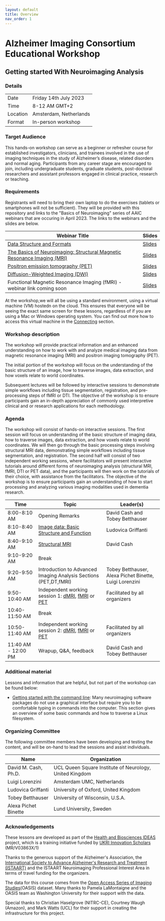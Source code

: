 ```yaml
---
layout: default
title: Overview
nav_order: 1
---
```


# Alzheimer Imaging Consortium Educational Workshop
## Getting started With Neuroimaging Analysis

### Details

|  |  |
| --- | --- |
| Date | Friday 14th July 2023 |
| Time | 8-12 AM GMT+2 | 
| Location | Amsterdam, Netherlands |
| Format | In-person workshop | 

### Target Audience
This hands-on workshop can serve as a beginner or refresher course for established investigators, clinicians, and trainees involved in the use of imaging techniques in the study of Alzheimer’s disease, related disorders and normal aging. Participants from any career stage are encouraged to join, including undergraduate students, graduate students, post-doctoral researchers and assistant professors engaged in clinical practice, research or teaching.

### Requirements
Registrants will need to bring their own laptop to do the exercises (tablets or smartphones will not be sufficient). They will be provided with this repository and links to the "Basics of Neuroimaging" series of AAIC webinars that are occuring in April 2023. The links to the webinars and the slides are below.


| Webinar Title | Slides |
| --- | --- |
| [Data Structure and Formats](https://training.alz.org/products/4520/neuroimaging-pia-basics-of-neuroimaging-data-structure-and-formats) |[Slides](./assets/1_BasicsNeuroimaging_StructureFormat-Griffanti.pdf) | 
| [The Basics of Neuroimaging: Structural Magnetic Resonance Imaging (MRI)](https://training.alz.org/products/4524/neuroimaging-pia-the-basics-of-neuroimaging-structural-magnetic-resonance-imaging-mri) | [Slides](./assets/2_BasicsNeuroimaging_StructuralMRI-Cash.pdf) | 
| [Positron emission tomography (PET)](https://training.alz.org/products/4525/neuroimaging-pia-the-basics-of-neuroimaging-positron-emission-tomography-pet) | [Slides](./assets/3_BasicsNeuroimaging_PET-Betthauser.pdf) |
| [Diffusion-Weighted Imaging (DWI)](https://training.alz.org/products/4526/neuroimaging-pia-the-basics-of-neuroimaging-diffusion-weighted-imaging-dwi) | [Slides](./assets/4_BasicsNeuroimaging_Diffusion_AlexaPB.pdf) |
| Functional Magnetic Resonance Imaging (fMRI) - webinar link coming soon | [Slides](./assets/5_BasicsNeuroimaging_Functional_Luigi.pdf) |

At the workshop,we will all be using a standard environment, using a virtual machine (VM) hostedn on  the cloud. This ensures that everyone will be seeing the exact same screen for these lessons, regardless of if you are using a Mac or Windows operating system. You can find out more how to access this virtual machine in the [Connecting](./connecting.md) section.

### Workshop description
The workshop will provide practical information and an enhanced understanding on how to work with and analyze medical imaging data from magnetic resonance imaging (MRI) and positron imaging tomography (PET).

The initial portion of the workshop will focus on the understanding of the basic structure of an image, how to traverse images, data extraction, and how voxels relate to world coordinates.

Subsequent lectures will be followed by interactive sessions to demonstrate simple workflows including tissue segmentation, registration, and pre-processing steps of fMRI or DTI. The objective of the workshop is to ensure participants gain an in-depth appreciation of commonly used interpretive clinical and or research applications for each methodology. 


### Agenda
The workshop will consist of hands-on interactive sessions. The first session will focus on understanding of the basic structure of imaging data, how to traverse images, data extraction, and how voxels relate to world coordinates. We will then go through the basic processing steps involving structural MRI data, demonstrating simple workflows including tissue segmentation, and registration. The second half will consist of two independent working sessions, where facilitators will present interactive tutorials around different forms of neuroimaging analysis (structural MRI, fMRI, DTI or PET data), and the participants will then work on the tutorials of their choice, with assistance from the facilitators. The objective of the workshop is to ensure participants gain an understanding of how to start processing and analyzing various imaging modalities used in dementia research. 



| Time | Topic | Leader(s) | 
| --- | --- | --- |
| 8:00-8:10 AM | Opening Remarks | David Cash and Tobey Betthauser |
| 8:10-8:40 AM |  [Image data: Basic Structure and Function](./imaging-data.md) | Ludovica Griffanti | 
| 8:40-9:10 AM| [Structural MRI](./structural-mri.md) | David Cash | 
| 9:10-9:20 AM | Break | |
| 9:20-9:50 AM | Introduction to Advanced Imaging Analysis Sections (PET,DT,fMRI) | Tobey Betthauser, Alexa Pichet Binette, Luigi Lorenzini |
| 9:50-10:40 AM | Independent working session 1: [dMRI](./dmri-preproc.md), [fMRI](./fmri-preproc.md) or [PET](./pet.md)  | Facilitated by all organizers |
| 10:40-11:50 AM | Break | |
| 10:50-11:40 AM | Independent working session 2: [dMRI](./dmri-preproc.md), [fMRI](./fmri-preproc.md) or [PET](./pet.md)   | Facilitated by all organizers |
| 11:40 AM - 12:00 PM | Wrapup, Q&A, feedback | David Cash and Tobey Betthauser |


### Additional material
Lessons and information that are helpful, but not part of the workshop can be found below:
* [Getting started with the command line](./command-line.md): Many neuroimaging software packages do not use a graphical interface but require you to be comfortable typing in commands into the computer. This section gives an overview of some basic commands and how to traverse a Linux filesystem.

### Organizing Committee
The following committee members have been developing and testing the content, and will be on-hand to lead the sessions and assist individuals. 

| Name | Organization |
| --- | --- |
| David M. Cash, Ph.D. | UCL Queen Square Institute of Neurology, United Kingdom
| Luigi Lorenzini | Amsterdam UMC, Netherlands |
| Ludovica Griffanti | University of Oxford, United Kingdom |
| Tobey Betthauser | University of Wisconsin, U.S.A. | 
| Alexa Pichet Binette | Lund University, Sweden |

### Acknowledgements
These lessons are developed as part of the [Health and Biosciences IDEAS](https://healthbioscienceideas.github.io) project, which is a training initiative funded by [UKRI Innovation Scholars](https://www.ukri.org/opportunity/innovation-scholars-data-science-training-in-health-bioscience/) (MR/V03863X/1)

Thanks to the generous support of the Alzheimer's Association, the [International Society to Advance Alzheimer's Research and Treatment (ISTAART)](https://action.alz.org/personifyebusiness/default.aspx?tabid=1516) and the ISTAART Neuroimaging Professional Interest Area in terms of travel funding for the organizers.

The data for this course comes from the [Open Access Series of Imaging Studies](https://www.oasis-brains.org/)(OASIS) dataset. Many thanks to Pamela LaMontaigne and the OASIS team as Washington University for their support with the data.

Special thanks to Christian Haselgrove (NITRC-CE), Courtney Waugh (Amazon), and Mark Watts (UCL) for their support in creating the infrastructure for this project. 
